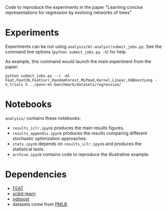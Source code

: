 Code to reproduce the experiments in the paper 
"Learning concise representations for regression by evolving networks of trees"

# Experiments

Experiments can be run using `analysis/ml-analyst/submit_jobs.py`. See the command line options (`python submit_jobs.py -h`) for help.

As example, this command would launch the main experiment from the paper:

    python submit_jobs.py --r -ml Feat,FeatCN,FeatCorr,RandomForest,MLPmod,Kernel,Linear,XGBoostLong -n_trials 5 ../penn-ml-benchmark/datasets/regression/

# Notebooks

`analysis/` contains these notebooks:
 - `results_iclr.ipynb` produces the main results figures.
 - `results_appendix.ipynb` produces the results comparing different stochastic optimization approaches.
 - `stats.ipynb` depends on `results_iclr.ipynb` and produces the statistical tests.
 - `archive.ipynb` contains code to reproduce the illustrative example.

# Dependencies
 - [FEAT](http://github.com/lacava/feat) 
 - [scikit-learn](http://scikit-learn.org/stable/index.html)
 - [xgboost](https://github.com/dmlc/xgboost)
 - datasets come from [PMLB](https://github.com/EpistasisLab/penn-ml-benchmarks)
